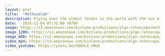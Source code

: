 ```yaml
---
layout: post
title:  "Methuselah"
description: Flying over the oldest forest in the world with the sun at your back.
date:   2016-11-04 07:31:00 +0700
image: https://s3.amazonaws.com/kinlane-productions/algo-rotoscope/methuselah/methuselah-still.jpgpg
image_1200: https://s3.amazonaws.com/kinlane-productions/algo-rotoscope/methuselah/methuselah-still-1200.png
image_600: https://s3.amazonaws.com/kinlane-productions/algo-rotoscope/methuselah/methuselah-still-600.png
video_mp4: https://s3.amazonaws.com/kinlane-productions/algo-rotoscope/methuselah/methuselah-publish.mp4
video_youtube: https://youtu.be/UQA9u3_nMwU
---
```

